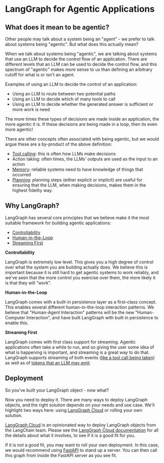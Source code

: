 # LangGraph for Agentic Applications

## What does it mean to be agentic?

Other people may talk about a system being an "agent" - we prefer to talk about systems being "agentic". But what does this actually mean?

When we talk about systems being "agentic", we are talking about systems that use an LLM to decide the control flow of an application. There are different levels that an LLM can be used to decide the control flow, and this spectrum of "agentic" makes more sense to us than defining an arbitrary cutoff for what is or isn't an agent.

Examples of using an LLM to decide the control of an application:

- Using an LLM to route between two potential paths
- Using an LLM to decide which of many tools to call
- Using an LLM to decide whether the generated answer is sufficient or more work is need

The more times these types of decisions are made inside an application, the more agentic it is.
If these decisions are being made in a loop, then its even more agentic!

There are other concepts often associated with being agentic, but we would argue these are a by-product of the above definition:

- [Tool calling](agentic_concepts.md#tool-calling): this is often how LLMs make decisions
- Action taking: often times, the LLMs' outputs are used as the input to an action
- [Memory](agentic_concepts.md#memory): reliable systems need to have knowledge of things that occurred
- [Planning](agentic_concepts.md#planning): planning steps (either explicit or implicit) are useful for ensuring that the LLM, when making decisions, makes them in the highest fidelity way.

## Why LangGraph?

LangGraph has several core principles that we believe make it the most suitable framework for building agentic applications:

- [Controllability](../how-tos/index.md#controllability)
- [Human-in-the-Loop](../how-tos/index.md#human-in-the-loop)
- [Streaming First](../how-tos/index.md#streaming)

**Controllability**

LangGraph is extremely low level. This gives you a high degree of control over what the system you are building actually does. We believe this is important because it is still hard to get agentic systems to work reliably, and we've seen that the more control you exercise over them, the more likely it is that they will "work".

**Human-in-the-Loop**

LangGraph comes with a built-in persistence layer as a first-class concept. This enables several different human-in-the-loop interaction patterns. We believe that "Human-Agent Interaction" patterns will be the new "Human-Computer Interaction", and have built LangGraph with built in persistence to enable this.

**Streaming First**

LangGraph comes with first class support for streaming. Agentic applications often take a while to run, and so giving the user some idea of what is happening is important, and streaming is a great way to do that. LangGraph supports streaming of both events ([like a tool call being taken](../how-tos/stream-updates.ipynb)) as well as of [tokens that an LLM may emit](../how-tos/streaming-tokens.ipynb).

## Deployment

So you've built your LangGraph object - now what?

Now you need to deploy it. 
There are many ways to deploy LangGraph objects, and the right solution depends on your needs and use case.
We'll highlight two ways here: using [LangGraph Cloud](../cloud/index.md) or rolling your own solution.

[LangGraph Cloud](../cloud/index.md) is an opinionated way to deploy LangGraph objects from the LangChain team. Please see the [LangGraph Cloud documentation](../cloud/index.md) for all the details about what it involves, to see if it is a good fit for you.

If it is not a good fit, you may want to roll your own deployment. In this case, we would recommend using [FastAPI](https://fastapi.tiangolo.com/) to stand up a server. You can then call this graph from inside the FastAPI server as you see fit.